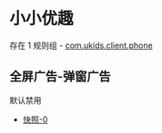 # 小小优趣

存在 1 规则组 - [com.ukids.client.phone](/src/apps/com.ukids.client.phone.ts)

## 全屏广告-弹窗广告

默认禁用

- [快照-0](https://i.gkd.li/i/13400238)

